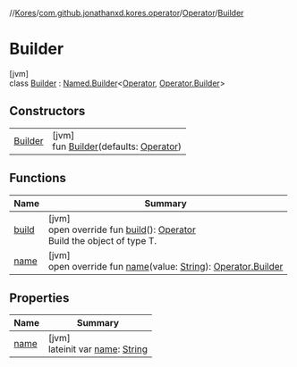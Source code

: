 //[Kores](../../../../index.md)/[com.github.jonathanxd.kores.operator](../../index.md)/[Operator](../index.md)/[Builder](index.md)

# Builder

[jvm]\
class [Builder](index.md) : [Named.Builder](../../../com.github.jonathanxd.kores.base/-named/-builder/index.md)<[Operator](../index.md), [Operator.Builder](index.md)>

## Constructors

| | |
|---|---|
| [Builder](-builder.md) | [jvm]<br>fun [Builder](-builder.md)(defaults: [Operator](../index.md)) |

## Functions

| Name | Summary |
|---|---|
| [build](build.md) | [jvm]<br>open override fun [build](build.md)(): [Operator](../index.md)<br>Build the object of type T. |
| [name](name.md) | [jvm]<br>open override fun [name](name.md)(value: [String](https://kotlinlang.org/api/latest/jvm/stdlib/kotlin/-string/index.html)): [Operator.Builder](index.md) |

## Properties

| Name | Summary |
|---|---|
| [name](name.md) | [jvm]<br>lateinit var [name](name.md): [String](https://kotlinlang.org/api/latest/jvm/stdlib/kotlin/-string/index.html) |
